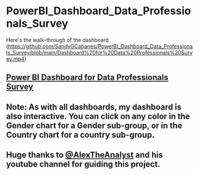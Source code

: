 # PowerBI_Dashboard_Data_Professionals_Survey
Here's the walk-through of the dashboard
(https://github.com/SandyGCabanes/PowerBI_Dashboard_Data_Professionals_Survey/blob/main/Dashboard%20for%20Data%20Professionals%20Survey.mp4)

## [Power BI Dashboard for Data Professionals Survey](https://app.powerbi.com/groups/me/reports/81dcfef1-22fb-4d7e-a000-ab9174492ff7/ReportSection?experience=power-bi)

##  Note: As with all dashboards, my dashboard is also interactive.  You can click on any color in the Gender chart for a Gender sub-group, or in the Country chart for a country sub-group.  

## Huge thanks to [@AlexTheAnalyst](https://www.youtube.com/watch?v=g0m5sEHPU-s) and his youtube channel for guiding this project.
